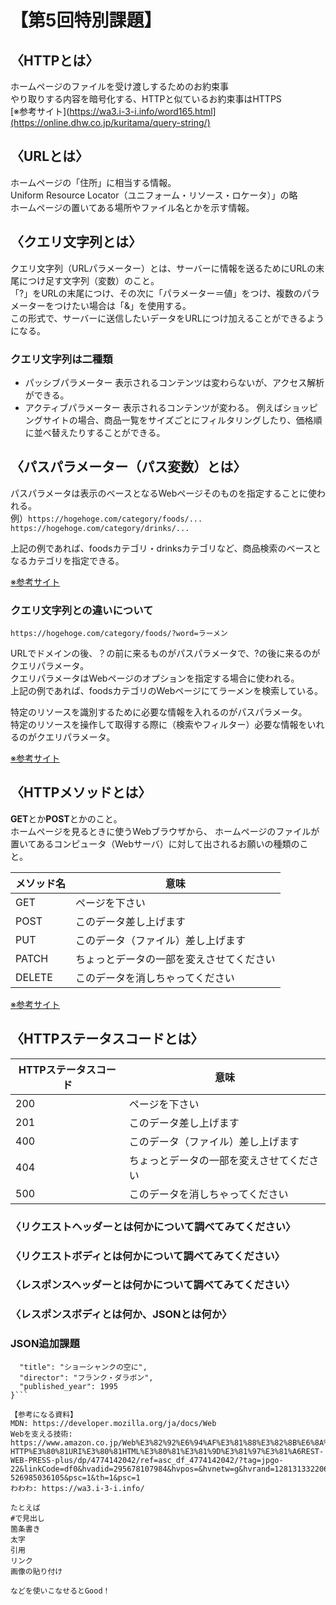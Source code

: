 # 【第5回特別課題】
## 〈HTTPとは〉
ホームページのファイルを受け渡しするためのお約束事  
やり取りする内容を暗号化する、HTTPと似ているお約束事はHTTPS  
[※参考サイト](https://wa3.i-3-i.info/word165.html](https://online.dhw.co.jp/kuritama/query-string/)

## 〈URLとは〉
ホームページの「住所」に相当する情報。  
Uniform Resource Locator（ユニフォーム・リソース・ロケータ）」の略  
ホームページの置いてある場所やファイル名とかを示す情報。

## 〈クエリ文字列とは〉
クエリ文字列（URLパラメーター）とは、サーバーに情報を送るためにURLの末尾につけ足す文字列（変数）のこと。  
「?」をURLの末尾につけ、その次に「パラメーター＝値」をつけ、複数のパラメーターをつけたい場合は「&」を使用する。  
この形式で、サーバーに送信したいデータをURLにつけ加えることができるようになる。  

### クエリ文字列は二種類
* パッシブパラメーター
表示されるコンテンツは変わらないが、アクセス解析ができる。
* アクティブパラメーター
表示されるコンテンツが変わる。
例えばショッピングサイトの場合、商品一覧をサイズごとにフィルタリングしたり、価格順に並べ替えたりすることができる。

## 〈パスパラメーター（パス変数）とは〉
パスパラメータは表示のベースとなるWebページそのものを指定することに使われる。  
例）`https://hogehoge.com/category/foods/...`  
`https://hogehoge.com/category/drinks/...`  

上記の例であれば、foodsカテゴリ・drinksカテゴリなど、商品検索のベースとなるカテゴリを指定できる。

[※参考サイト](https://buuuuuuun3939.hatenablog.com/entry/2022/05/18/130147)

### クエリ文字列との違いについて
`https://hogehoge.com/category/foods/?word=ラーメン`  

URLでドメインの後、？の前に来るものがパスパラメータで、?の後に来るのがクエリパラメータ。  
クエリパラメータはWebページのオプションを指定する場合に使われる。  
上記の例であれば、foodsカテゴリのWebページにてラーメンを検索している。  

特定のリソースを識別するために必要な情報を入れるのがパスパラメータ。  
特定のリソースを操作して取得する際に（検索やフィルター）必要な情報をいれるのがクエリパラメータ。  

[※参考サイト](https://buuuuuuun3939.hatenablog.com/entry/2022/05/18/130147)

## 〈HTTPメソッドとは〉
**GET**とか**POST**とかのこと。  
ホームページを見るときに使うWebブラウザから、
ホームページのファイルが置いてあるコンピュータ（Webサーバ）に対して出されるお願いの種類のこと。

| メソッド名 | 意味 |
| ---- | ---- |
| GET | ページを下さい |
| POST | このデータ差し上げます |
| PUT | このデータ（ファイル）差し上げます |
| PATCH | ちょっとデータの一部を変えさせてください |
| DELETE | このデータを消しちゃってください |

[※参考サイト](https://wa3.i-3-i.info/word11405.html)

## 〈HTTPステータスコードとは〉

| HTTPステータスコード | 意味 |
| ---- | ---- |
| 200 | ページを下さい |
| 201 | このデータ差し上げます |
| 400 | このデータ（ファイル）差し上げます |
| 404 | ちょっとデータの一部を変えさせてください |
| 500 | このデータを消しちゃってください |


### 〈リクエストヘッダーとは何かについて調べてみてください〉
### 〈リクエストボディとは何かについて調べてみてください〉


### 〈レスポンスヘッダーとは何かについて調べてみてください〉
### 〈レスポンスボディとは何か、JSONとは何か〉


### JSON追加課題
```{
  "title": "ショーシャンクの空に", 
  "director": "フランク・ダラボン",
  "published_year": 1995
}```

【参考になる資料】
MDN: https://developer.mozilla.org/ja/docs/Web
Webを支える技術: https://www.amazon.co.jp/Web%E3%82%92%E6%94%AF%E3%81%88%E3%82%8B%E6%8A%80%E8%A1%93-HTTP%E3%80%81URI%E3%80%81HTML%E3%80%81%E3%81%9D%E3%81%97%E3%81%A6REST-WEB-PRESS-plus/dp/4774142042/ref=asc_df_4774142042/?tag=jpgo-22&linkCode=df0&hvadid=295678107984&hvpos=&hvnetw=g&hvrand=12813133220611964062&hvpone=&hvptwo=&hvqmt=&hvdev=c&hvdvcmdl=&hvlocint=&hvlocphy=1028852&hvtargid=pla-526985036105&psc=1&th=1&psc=1
わわわ: https://wa3.i-3-i.info/

たとえば
#で見出し
箇条書き
太字
引用
リンク
画像の貼り付け

などを使いこなせるとGood！
